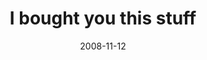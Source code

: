 ---
layout: base.njk
title : 'I bought you this stuff' 
view_title : 'I bought you this stuff' 
year : '2008' 
date : '2008-11-12' 
img_file : '/drawing/iboughtyouthisstuff.png' 
html_file : 'iboughtyouthisstuff' 
next_html : 'justjump.html' 
year_order : '509' 
permalink : "title/{{html_file}}.html"
---